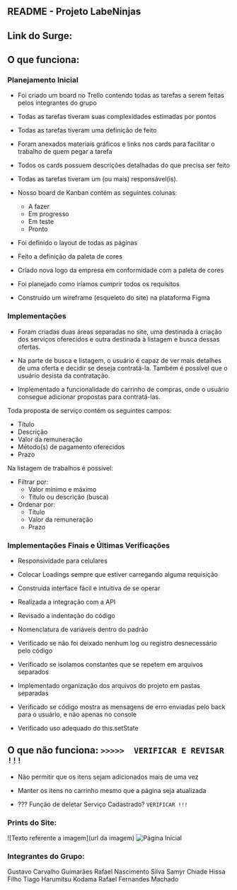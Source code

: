 ## README - Projeto LabeNinjas


## Link do Surge:


## O que funciona:

### Planejamento Inicial

- Foi criado um board no Trello contendo todas as tarefas a serem feitas pelos integrantes do grupo
- Todas as tarefas tiveram suas complexidades estimadas por pontos
- Todas as tarefas tiveram uma definição de feito
- Foram anexados materiais gráficos e links nos cards para facilitar o trabalho de quem pegar a tarefa
- Todos os cards possuem descrições detalhadas do que precisa ser feito
- Todas as tarefas tiveram um (ou mais) responsável(is).
- Nosso board de Kanban contém as seguintes colunas:
    - A fazer
    - Em progresso
    - Em teste
    - Pronto

- Foi definido o layout de todas as páginas
- Feito a definição da paleta de cores
- Criado nova logo da empresa em conformidade com a paleta de cores
- Foi planejado como iríamos cumprir todos os requisitos
- Construído um wireframe (esqueleto do site) na plataforma Figma


### Implementações

- Foram criadas duas áreas separadas no site, uma destinada à criação dos serviços oferecidos e outra destinada à listagem e busca dessas ofertas.

- Na parte de busca e listagem, o usuário é capaz de ver mais detalhes de uma oferta e decidir se deseja contratá-la. Também é possível que o usuário desista da contratação.

- Implementado a funcionalidade do carrinho de compras, onde o usuário consegue adicionar propostas para contratá-las.

Toda proposta de serviço contém os seguintes campos: 
- Título
- Descrição
- Valor da remuneração
- Método(s) de pagamento oferecidos
- Prazo

Na listagem de trabalhos é possível:
- Filtrar por:
    - Valor mínimo e máximo
    - Título ou descrição (busca)
- Ordenar por:
    - Título
    - Valor da remuneração
    - Prazo


### Implementações Finais e Últimas Verificações

- Responsividade para celulares

- Colocar Loadings sempre que estiver carregando alguma requisição

- Construída interface fácil e intuitiva de se operar

- Realizada a integração com a API

- Revisado a indentação do código

- Nomenclatura de variáveis dentro do padrão

- Verificado se não foi deixado nenhum log ou registro desnecessário pelo código

- Verificado se isolamos constantes que se repetem em arquivos separados

- Implementado organização dos arquivos do projeto em pastas separadas

- Verificado se código mostra as mensagens de erro enviadas pelo back para o usuário, e não apenas no console

- Verificado uso adequado do this.setState



## O que não funciona:  `>>>>>  VERIFICAR E REVISAR !!!`

- Não permitir que os itens sejam adicionados mais de uma vez

- Manter os itens no carrinho mesmo que a página seja atualizada

- ??? Função de deletar Serviço Cadastrado? `VERIFICAR !!!`


### Prints do Site:
![Texto referente a imagem](url da imagem)
![Página Inicial](https://user-images.githubusercontent.com/85365177/128402822-fec3328c-67c5-4ca5-aac0-531285a2bd59.png)


### Integrantes do Grupo:

Gustavo Carvalho Guimarães
Rafael Nascimento Silva
Samyr Chiade Hissa Filho
Tiago Harumitsu Kodama
Rafael Fernandes Machado



